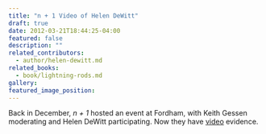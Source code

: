 ```yaml
---
title: "n + 1 Video of Helen DeWitt"
draft: true
date: 2012-03-21T18:44:25-04:00
featured: false
description: ""
related_contributors:
  - author/helen-dewitt.md
related_books:
  - book/lightning-rods.md
gallery:
featured_image_position: 
---
```


Back in December, _n + 1_ hosted an event at Fordham, with Keith Gessen moderating and Helen DeWitt participating. Now they have [video](http://nplusonemag.com/regrets-at-fordham?utm_source=feedburner&utm_medium=feed&utm_campaign=Feed%3A+nplusonemag_main+(n%2B1+magazine)) evidence. 

